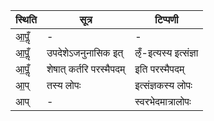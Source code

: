 | स्थिति | सूत्र | टिप्पणी |
| ----- | ------- | ------ |
| आ॒पॢँ | - | - |
| आ॒पॢँ | उपदेशेऽजनुनासिक इत् | ऌँ-इत्यस्य इत्संज्ञा |
| आ॒पॢँ | शेषात् कर्तरि परस्मैपदम् | इति परस्मैपदम् |
| आ॒प् | तस्य लोपः | इत्संज्ञकस्य लोपः |
| आप् | - | स्वरभेदमात्रालोपः |

